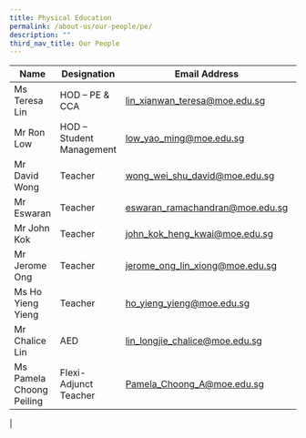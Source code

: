```yaml
---
title: Physical Education
permalink: /about-us/our-people/pe/
description: ""
third_nav_title: Our People
---
```

| Name | Designation | Email Address | Contact |
|---|---|---|---|
| Ms Teresa Lin | HOD – PE & CCA | [lin_xianwan_teresa@moe.edu.sg](mailto:lin_xianwan_teresa@moe.edu.sg) | 65938-121 |
| Mr Ron Low | HOD – Student Management | [low_yao_ming@moe.edu.sg](mailto:low_yao_ming@moe.edu.sg) | 65938-156 |
| Mr David Wong | Teacher | [wong_wei_shu_david@moe.edu.sg](mailto:wong_wei_shu_david@moe.edu.sg) | 65938-160 |
| Mr Eswaran | Teacher | [eswaran_ramachandran@moe.edu.sg](mailto:eswaran_ramachandran@moe.edu.sg) | 65938-141 |
| Mr John Kok | Teacher  | [john_kok_heng_kwai@moe.edu.sg](mailto:john_kok_heng_kwai@moe.edu.sg) | 65938-127 |
| Mr Jerome Ong | Teacher | [jerome_ong_lin_xiong@moe.edu.sg](mailto:jerome_ong_lin_xiong@moe.edu.sg) | 65938-148 |
| Ms Ho Yieng Yieng  | Teacher | [ho_yieng_yieng@moe.edu.sg](mailto:ho_yieng_yieng@moe.edu.sg) | 65938-139 |
| Mr Chalice Lin | AED | [lin_longjie_chalice@moe.edu.sg](mailto:lin_longjie_chalice@moe.edu.sg) | 65938-125 |
| Ms Pamela Choong Peiling | Flexi-Adjunct Teacher | [Pamela_Choong_A@moe.edu.sg](mailto:Pamela_Choong_A@moe.edu.sg) | 65938-161 |
|